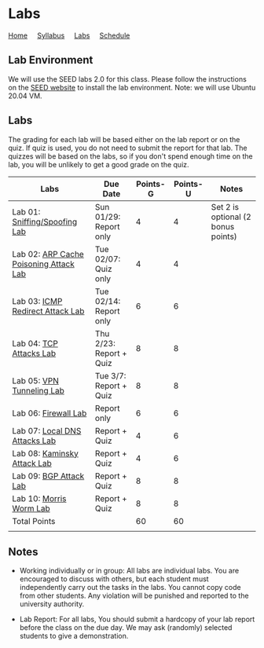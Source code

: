 # Labs

[Home](./index.md) &nbsp;&nbsp;&nbsp; [Syllabus](./syllabus.md)  &nbsp;&nbsp;&nbsp; [Labs](./labs.md) &nbsp;&nbsp;&nbsp; [Schedule](./schedule.md)

## Lab Environment

We will use the SEED labs 2.0 for this class. Please follow the instructions
on the [SEED website](https://seedsecuritylabs.org/labsetup.html) to install
the lab environment. Note: we will use Ubuntu 20.04 VM.

## Labs

The grading for each lab will be based either on the lab report or on the quiz.
If quiz is used, you do not need to submit the 
report for that lab. The quizzes will be based on the labs, so if you don't 
spend enough time on the lab, you will be unlikely to get a good grade on
the quiz.


| Labs   | Due Date | Points-G | Points-U | Notes |
| ---    | ---      | ---      | ---      | ---   |
| Lab 01: [Sniffing/Spoofing Lab](https://seedsecuritylabs.org/Labs_20.04/Networking/Sniffing_Spoofing/) | Sun 01/29: Report only | 4 | 4 | Set 2 is optional (2 bonus points)
| Lab 02: [ARP Cache Poisoning Attack Lab](https://seedsecuritylabs.org/Labs_20.04/Networking/ARP_Attack) | Tue 02/07: Quiz only   | 4 | 4 |
| Lab 03: [ICMP Redirect Attack Lab](https://seedsecuritylabs.org/Labs_20.04/Networking/ICMP_Redirect/) | Tue 02/14: Report only  | 6 | 6 |
| Lab 04: [TCP Attacks Lab](https://seedsecuritylabs.org/Labs_20.04/Networking/TCP_Attacks/) | Thu 2/23: Report + Quiz | 8 | 8 |
| Lab 05: [VPN Tunneling Lab](https://seedsecuritylabs.org/Labs_20.04/Networking/VPN_Tunnel/) | Tue 3/7: Report + Quiz | 8 | 8 | 
| Lab 06: [Firewall Lab](https://seedsecuritylabs.org/Labs_20.04/Networking/Firewall/) | Report only | 6 | 6 |
| Lab 07: [Local DNS Attacks Lab](https://seedsecuritylabs.org/Labs_20.04/Networking/DNS/DNS_Local/)  | Report + Quiz | 4 | 6 | 
| Lab 08: [Kaminsky Attack Lab](https://seedsecuritylabs.org/Labs_20.04/Networking/DNS/DNS_Remote/) | Report + Quiz | 4 | 6 | 
| Lab 09: [BGP Attack Lab](https://seedsecuritylabs.org/Labs_20.04/Networking/BGP/BGP_Exploration_Attack/) | Report + Quiz | 8 | 8  | 
| Lab 10: [Morris Worm Lab](https://seedsecuritylabs.org/Labs_20.04/Networking/Morris_Worm/) | Report + Quiz | 8 |  8 |
| Total Points |   | 60 | 60  | 
|  |   |||

## Notes

 - Working individually or in group: All labs are individual labs. You are 
   encouraged to discuss with others, but each student must independently
   carry out the tasks in the labs. You cannot copy code from other students.
   Any violation will be punished and reported to the university authority.

 - Lab Report: For all labs, You should submit a hardcopy of your lab report
   before the class on the due day. We may ask (randomly) selected students to
   give a demonstration.
